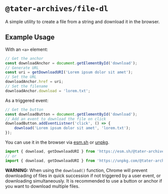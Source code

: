 # `@tater-archives/file-dl`

A simple utility to create a file from a string and download it in the browser.

## Example Usage

With an `<a>` element:

```js
// Get the anchor
const downloadAnchor = document.getElementById('download');
// Generate URL
const uri = getDownloadURI('Lorem ipsum dolor sit amet');
// Set the URL
downloadAnchor.href = uri;
// Set the filename
downloadAnchor.download = 'lorem.txt';
```

As a triggered event:

```js
// Get the button
const downloadButton = document.getElementById('download');
// Add an event to download the file on click
downloadButton.addEventListner('click', () => {
    download('Lorem ipsum dolor sit amet', 'lorem.txt');
});
```

You can use it in the browser via [esm.sh](https://esm.sh) or [unpkg](https://unpkg.com).

```js
import { download, getDownloadURI } from 'https://esm.sh/@tater-archives/file-dl';
// or
import { download, getDownloadURI } from 'https://unpkg.com/@tater-archives/file-dl';
```

**WARNING:** When using the `download()` function, Chrome will prevent
downloading of files in quick succession if not triggered by a user event, or
downloading simultaneously. It is recommended to use a button or anchor if you
want to download multiple files.
